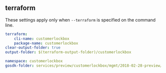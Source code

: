 
## terraform

These settings apply only when `--terraform` is specified on the command line.

``` yaml $(terraform)
terraform:
    cli-name: customerlockbox
    package-name: customerlockbox
clear-output-folder: true
output-folder: $(terraform-output-folder)/customerlockbox
```

```yaml $(tag) == 'package-2018-02-28-preview' && $(terraform)
namespace: customerlockbox
gosdk-folder: services/preview/customerlockbox/mgmt/2018-02-28-preview/customerlockbox
```
